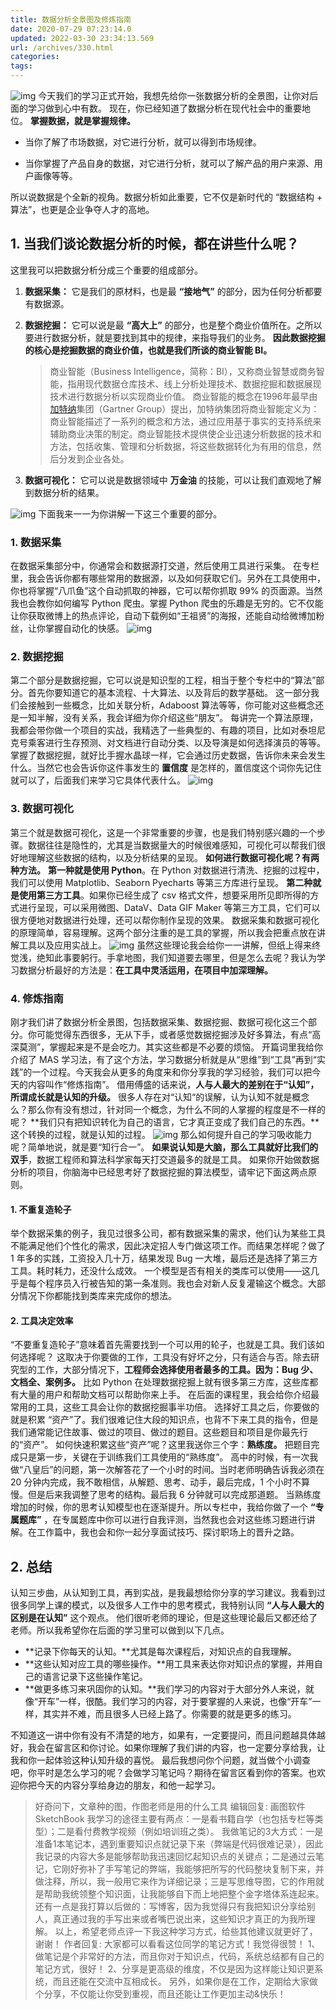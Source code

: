 ```yaml
---
title: 数据分析全景图及修炼指南
date: 2020-07-29 07:23:14.0
updated: 2022-03-30 23:34:13.569
url: /archives/330.html
categories: 
tags: 
---
```




![img](https://images-aiyc-1301641396.cos.ap-guangzhou.myqcloud.com/20200729072033.jpg) 今天我们的学习正式开始，我想先给你一张数据分析的全景图，让你对后面的学习做到心中有数。 现在，你已经知道了数据分析在现代社会中的重要地位。 **掌握数据，就是掌握规律。**

*   当你了解了市场数据，对它进行分析，就可以得到市场规律。
    
*   当你掌握了产品自身的数据，对它进行分析，就可以了解产品的用户来源、用户画像等等。
    

所以说数据是个全新的视角。数据分析如此重要，它不仅是新时代的 “数据结构 + 算法”，也更是企业争夺人才的高地。

## 1\. 当我们谈论数据分析的时候，都在讲些什么呢？

这里我可以把数据分析分成三个重要的组成部分。

1.  **数据采集：** 它是我们的原材料，也是最 **“接地气”** 的部分，因为任何分析都要有数据源。
    
2.  **数据挖掘：** 它可以说是最 **“高大上”** 的部分，也是整个商业价值所在。之所以要进行数据分析，就是要找到其中的规律，来指导我们的业务。 **因此数据挖掘的核心是挖掘数据的商业价值，也就是我们所谈的商业智能 BI。**
    
    > 商业智能（Business Intelligence，简称：BI），又称商业智慧或商务智能，指用现代数据仓库技术、线上分析处理技术、数据挖掘和数据展现技术进行数据分析以实现商业价值。 商业智能的概念在1996年最早由[加特纳](https://baike.baidu.com/item/加特纳)集团（Gartner Group）提出，加特纳集团将商业智能定义为：商业智能描述了一系列的概念和方法，通过应用基于事实的支持系统来辅助商业决策的制定。商业智能技术提供使企业迅速分析数据的技术和方法，包括收集、管理和分析数据，将这些数据转化为有用的信息，然后分发到企业各处。
    
3.  **数据可视化：** 它可以说是数据领域中 **万金油** 的技能，可以让我们直观地了解到数据分析的结果。
    

![img](https://images-aiyc-1301641396.cos.ap-guangzhou.myqcloud.com/20200729072041.jpg) 下面我来一一为你讲解一下这三个重要的部分。

### 1\. 数据采集

在数据采集部分中，你通常会和数据源打交道，然后使用工具进行采集。 在专栏里，我会告诉你都有哪些常用的数据源，以及如何获取它们。另外在工具使用中，你也将掌握“八爪鱼”这个自动抓取的神器，它可以帮你抓取 99% 的页面源。当然我也会教你如何编写 Python 爬虫。掌握 Python 爬虫的乐趣是无穷的。它不仅能让你获取微博上的热点评论，自动下载例如“王祖贤”的海报，还能自动给微博加粉丝，让你掌握自动化的快感。 ![img](https://images-aiyc-1301641396.cos.ap-guangzhou.myqcloud.com/20200729072047.jpg)

### 2\. 数据挖掘

第二个部分是数据挖掘，它可以说是知识型的工程，相当于整个专栏中的“算法”部分。首先你要知道它的基本流程、十大算法、以及背后的数学基础。 这一部分我们会接触到一些概念，比如关联分析，Adaboost 算法等等，你可能对这些概念还是一知半解，没有关系，我会详细为你介绍这些“朋友”。 每讲完一个算法原理，我都会带你做一个项目的实战，我精选了一些典型的、有趣的项目，比如对泰坦尼克号乘客进行生存预测、对文档进行自动分类、以及导演是如何选择演员的等等。 掌握了数据挖掘，就好比手握水晶球一样，它会通过历史数据，告诉你未来会发生什么。当然它也会告诉你这件事发生的 **置信度** 是怎样的，置信度这个词你先记住就可以了，后面我们来学习它具体代表什么。 ![img](https://images-aiyc-1301641396.cos.ap-guangzhou.myqcloud.com/20200729072055.jpg)

### 3\. 数据可视化

第三个就是数据可视化，这是一个非常重要的步骤，也是我们特别感兴趣的一个步骤。数据往往是隐性的，尤其是当数据量大的时候很难感知，可视化可以帮我们很好地理解这些数据的结构，以及分析结果的呈现。 **如何进行数据可视化呢？有两种方法。** **第一种就是使用 Python**。在 Python 对数据进行清洗、挖掘的过程中，我们可以使用 Matplotlib、Seaborn Pyecharts 等第三方库进行呈现。 **第二种就是使用第三方工具**。如果你已经生成了 csv 格式文件，想要采用所见即所得的方式进行呈现，可以采用微图、DataV、Data GIF Maker 等第三方工具，它们可以很方便地对数据进行处理，还可以帮你制作呈现的效果。 数据采集和数据可视化的原理简单，容易理解。这两个部分注重的是工具的掌握，所以我会把重点放在讲解工具以及应用实战上。 ![img](https://images-aiyc-1301641396.cos.ap-guangzhou.myqcloud.com/20200729072059.jpg) 虽然这些理论我会给你一一讲解，但纸上得来终觉浅，绝知此事要躬行。手拿地图，我们知道要去哪里，但是怎么去呢？我认为学习数据分析最好的方法是：**在工具中灵活运用，在项目中加深理解。**

### 4\. 修炼指南

刚才我们讲了数据分析全景图，包括数据采集、数据挖掘、数据可视化这三个部分。你可能觉得东西很多，无从下手，或者感觉数据挖掘涉及好多算法，有点“高深莫测”，掌握起来是不是会吃力。其实这些都是不必要的烦恼。 开篇词里我给你介绍了 MAS 学习法，有了这个方法，学习数据分析就是从“思维”到“工具”再到“实践”的一个过程。今天我会从更多的角度来和你分享我的学习经验，我们可以把今天的内容叫作“修炼指南”。 借用傅盛的话来说，**人与人最大的差别在于“认知”，所谓成长就是认知的升级。** 很多人存在对“认知“的误解，认为认知不就是概念么？那么你有没有想过，针对同一个概念，为什么不同的人掌握的程度是不一样的呢？ **我们只有把知识转化为自己的语言，它才真正变成了我们自己的东西。**这个转换的过程，就是认知的过程。 ![img](https://images-aiyc-1301641396.cos.ap-guangzhou.myqcloud.com/20200729072104.jpg) 那么如何提升自己的学习吸收能力呢？简单地说，就是要“知行合一”。 **如果说认知是大脑，那么工具就好比我们的双手**，数据工程师和算法科学家每天打交道最多的就是工具。 如果你开始做数据分析的项目，你脑海中已经思考好了数据挖掘的算法模型，请牢记下面这两点原则。

#### 1\. 不重复造轮子

举个数据采集的例子，我见过很多公司，都有数据采集的需求，他们认为某些工具不能满足他们个性化的需求，因此决定招人专门做这项工作。而结果怎样呢？做了 1 年多的实践，工资投入几十万，结果发现 Bug 一大堆，最后还是选择了第三方工具。耗时耗力，还没什么成效。 一个模型是否有相关的类库可以使用——这几乎是每个程序员入行被告知的第一条准则。我也会对新人反复灌输这个概念。大部分情况下你都能找到类库来完成你的想法。

#### 2\. 工具决定效率

“不要重复造轮子”意味着首先需要找到一个可以用的轮子，也就是工具。我们该如何选择呢？ 这取决于你要做的工作，工具没有好坏之分，只有适合与否。除去研究型的工作，大部分情况下，**工程师会选择使用者最多的工具。因为：Bug 少、文档全、案例多。** 比如 Python 在处理数据挖掘上就有很多第三方库，这些库都有大量的用户和帮助文档可以帮助你来上手。 在后面的课程里，我会给你介绍最常用的工具，这些工具会让你的数据挖掘事半功倍。 选择好工具之后，你要做的就是积累 “资产”了。我们很难记住大段的知识点，也背不下来工具的指令，但是我们通常能记住故事、做过的项目、做过的题目。这些题目和项目是你最先行的“资产”。 如何快速积累这些“资产”呢？这里我送你三个字：**熟练度。** 把题目完成只是第一步，关键在于训练我们工具使用的“熟练度”。 高中的时候，有一次我做“八皇后”的问题，第一次解答花了一个小时的时间。当时老师明确告诉我必须在 20 分钟内完成，我不敢相信，从解题、思考、动手，最后完成，1 个小时不算慢。但是后来我调整了思考的结构。最后我 6 分钟就可以完成那道题。 当熟练度增加的时候，你的思考认知模型也在逐渐提升。所以专栏中，我给你做了一个 **“专属题库”** ，在专属题库中你可以进行自我评测，当然我也会对这些练习题进行讲解。在工作篇中，我也会和你一起分享面试技巧、探讨职场上的晋升之路。

## 2\. 总结

认知三步曲，从认知到工具，再到实战，是我最想给你分享的学习建议。我看到过很多同学上课的模式，以及很多人工作中的思考模式，我特别认同 **“人与人最大的区别是在认知”** 这个观点。 他们很听老师的理论，但是这些理论最后又都还给了老师。所以我希望你在后面的学习里可以做到以下几点。

*   **记录下你每天的认知。**尤其是每次课程后，对知识点的自我理解。
*   **这些认知对应工具的哪些操作。**用工具来表达你对知识点的掌握，并用自己的语言记录下这些操作笔记。
*   **做更多练习来巩固你的认知。**我们学习的内容对于大部分外人来说，就像“开车”一样，很酷。我们学习的内容，对于要掌握的人来说，也像“开车”一样，其实并不难，而且很多人已经上路了。你需要的就是更多的练习。

不知道这一讲中你有没有不清楚的地方，如果有，一定要提问，而且问题越具体越好，我会在留言区和你讨论。如果你理解了我们讲的内容，也一定要分享给我，让我和你一起体验这种认知升级的喜悦。 最后我想问你个问题，就当做个小调查吧，你平时是怎么学习的呢？会做学习笔记吗？期待在留言区看到你的答案。也欢迎你把今天的内容分享给身边的朋友，和他一起学习。

> 好奇问下，文章种的图，作图老师是用的什么工具 编辑回复: 画图软件SketchBook 我学习的途径主要有两点：一是看书籍自学（也包括专栏等类型）；二是看付费教学视频（例如培训班之类）。 我做笔记的3大方式：一是准备1本笔记本，遇到重要知识点就记录下来（弊端是代码很难记录），因此我记录的内容大多是能够帮助我迅速回忆起知识点的关键点；二是通过云笔记，它刚好弥补了手写笔记的弊端，我能够把所写的代码整块复制下来，并做注释，所以，我一般用它来作为详细记录；三是写思维导图，它的作用就是帮助我统领整个知识面，让我能够自下而上地把整个金字塔体系连起来。 还有一点是我打算以后做的：写博客，因为我觉得只有我把知识分享给别人，真正通过我的手写出来或者嘴巴说出来，这些知识才真正的为我所理解。 以上，希望老师点评一下我这种学习方式，给些其他建议就更好了，谢谢！ 作者回复: 大家都可以看看这位同学的笔记方式！我觉得很赞！ 1、做笔记是个非常好的方法，而且你对于知识点，代码，系统总结都有自己的笔记方式，很好！ 2、分享是更高级的维度，不仅是因为这样能让知识更系统，而且还能在交流中互相成长。 另外，如果你是在工作，定期给大家做个分享，不仅能让你受到重视，而且还能让工作更加主动&快乐！